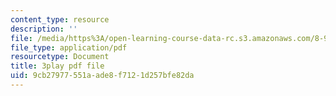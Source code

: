 ```yaml
---
content_type: resource
description: ''
file: /media/https%3A/open-learning-course-data-rc.s3.amazonaws.com/8-962-general-relativity-spring-2020/9cb27977551aade8f7121d257bfe82da_ZqF-7bjnzCU.pdf
file_type: application/pdf
resourcetype: Document
title: 3play pdf file
uid: 9cb27977-551a-ade8-f712-1d257bfe82da
---
```


